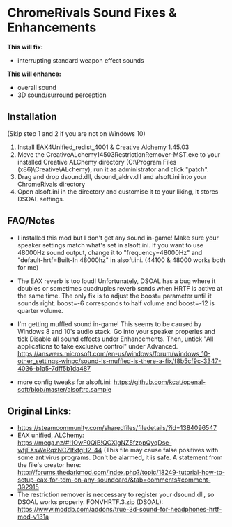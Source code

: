 # ChromeRivals Sound Fixes &amp; Enhancements

**This will fix:**
* interrupting standard weapon effect sounds

**This will enhance:**
* overall sound
* 3D sound/surround perception

## Installation
(Skip step 1 and 2 if you are not on Windows 10)

1. Install EAX4Unified_redist_4001 & Creative Alchemy 1.45.03
2. Move the CreativeALchemy14503RestrictionRemover-MST.exe to your installed Creative ALChemy directory (C:\Program Files (x86)\Creative\ALchemy), run it as administrator and click "patch".
3. Drag and drop dsound.dll, dsound_aldrv.dll and alsoft.ini into your ChromeRivals directory
4. Open alsoft.ini in the directory and customise it to your liking, it stores DSOAL settings.

## FAQ/Notes

* I installed this mod but I don't get any sound in-game!
Make sure your speaker settings match what's set in alsoft.ini. If you want to use 48000Hz sound output, change it to "frequency=48000Hz" and "default-hrtf=Built-In 48000hz" in alsoft.ini. (44100 & 48000 works both for me)

* The EAX reverb is too loud!
Unfortunately, DSOAL has a bug where it doubles or sometimes quadruples reverb sends when HRTF is active at the same time. The only fix is to adjust the boost= parameter until it sounds right. boost=-6 corresponds to half volume and boost=-12 is quarter volume.

* I'm getting muffled sound in-game!
This seems to be caused by Windows 8 and 10's audio stack. Go into your speaker properies and tick Disable all sound effects under Enhancements. Then, untick "All applications to take exclusive control" under Advanced.
https://answers.microsoft.com/en-us/windows/forum/windows_10-other_settings-winpc/sound-is-muffled-is-there-a-fix/f8b5cf9c-3347-4036-b1a5-7dff5b1da487

* more config tweaks for alsoft.ini: 
https://github.com/kcat/openal-soft/blob/master/alsoftrc.sample



## Original Links:
* https://steamcommunity.com/sharedfiles/filedetails/?id=1384096547
* EAX unified, ALChemy:
https://mega.nz/#!1OwF0QiB!QCXlgNZ5fzppQyqDse-wfjEXsWeRqzNCZlfktgH2-44
(This file may cause false positives with some antivirus programs. Don't be alarmed, it is safe. A statement from the file's creator here:
http://forums.thedarkmod.com/index.php?/topic/18249-tutorial-how-to-setup-eax-for-tdm-on-any-soundcard/&tab=comments#comment-392915
* The restriction remover is neccessary to register your dsound.dll, so DSOAL works properly.
FONVHRTF.3.zip (DSOAL):
https://www.moddb.com/addons/true-3d-sound-for-headphones-hrtf-mod-v131a	
